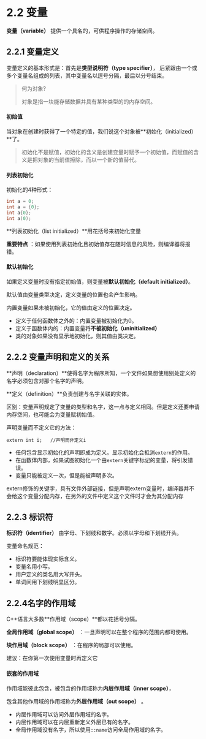 # 2.2 变量

**变量（variable）** 提供一个具名的，可供程序操作的存储空间。



## 2.2.1 变量定义

变量定义的基本形式是：首先是**类型说明符（type specifier）**， 后紧跟由一个或多个变量名组成的列表，其中变量名以逗号分隔，最后以分号结束。

> 何为对象?
>
> 对象是指一块能存储数据并具有某种类型的的内存空间。

#### 初始值

当对象在创建时获得了一个特定的值，我们说这个对象被**初始化（initialized）**了。

>初始化不是赋值，初始化的含义是创建变量时赋予一个初始值，而赋值的含义是把对象的当前值擦除，而以一个新的值替代。

#### 列表初始化

初始化的4种形式：

```c++
int a = 0;
int a = {0};
int a{0};
int a(0);
```

**列表初始化（list initialized）**用花括号来初始化变量

**重要特点** ：如果使用列表初始化且初始值存在随时信息的风险，则编译器将报错。

#### 默认初始化

如果定义变量时没有指定初始值，则变量被**默认初始化（default initialized）**。

默认值由变量类型决定，定义变量的位置也会产生影响。

内置变量如果未被初始化，它的值由定义的位置决定。

 - 定义于任何函数体之外的：内置变量被初始化为0。
 - 定义于函数体内的：内置变量将**不被初始化（uninitialized）** 
- 类的对象如果没有显示地初始化，则其值由类决定。



## 2.2.2 变量声明和定义的关系

**声明（declaration）**使得名字为程序所知，一个文件如果想使用别处定义的名字必须包含对那个名字的声明。

**定义（definition）**负责创建与名字关联的实体。

区别：变量声明规定了变量的类型和名字，这一点与定义相同。但是定义还要申请内存空间，也可能会为变量赋初始值。

声明变量而不定义它的方法：

```
extern int i;	//声明而非定义i
```

- 任何包含显示初始化的声明即成为定义。显示初始化会抵消``extern``的作用。
- 在函数体内部，如果试图初始化一个由`extern`关键字标记的变量，将引发错误。
- 变量只能被定义一次，但是能被声明多次。


extern修饰的关键字，具有文件外部链接，但是声明extern变量时，编译器并不会给这个变量分配内存，在另外的文件中定义这个文件时才会为其分配内存


## 2.2.3 标识符

**标识符（identifier）** 由字母、下划线和数字。必须以字母和下划线开头。

变量命名规范：

- 标识符要能体现实际含义。
- 变量名用小写。
- 用户定义的类名用大写开头。
- 单词间用下划线明显区分。



## 2.2.4名字的作用域

C++语言大多数**作用域（scope）**都以花括号分隔。

**全局作用域（global scope）** ：一旦声明可以在整个程序的范围内都可使用。

**块作用域（block scope）** ：在程序的局部可以使用。

建议：在你第一次使用变量时再定义它

#### 嵌套的作用域

作用域能彼此包含，被包含的作用域称为**内层作用域（inner scope）**，

包含其他作用域的作用域称为**外层作用域（out scope）** 。

- 内层作用域可以访问外层作用域的名字。
- 内层作用域可以在内层重新定义外层已有的名字。
- 全局作用域没有名字，所以使用`::name`访问全局作用域的名字。


